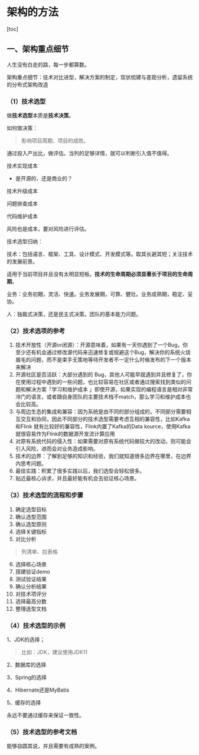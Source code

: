 # 架构的方法

[toc]

## 一、架构重点细节

人生没有白走的路，每一步都算数。

架构重点细节：技术对比进型，解决方案的制定，现状梳建与差距分析，遗留系统的分布式架构改造

### （1）技术选型

做**技术选型**本质是**技术决策**。

如何做决策：

> 影响项目周期、项目的成败。

通过投入产出比，做评估。当列的足够详情，就可以判断引入值不值得。

技术实现成本

- 是开源的，还是商业的？

技术升级成本

问题排查成本

代码维护成本

风险也是成本，要对风险进行评估。

技术选型归纳：

技术：包括语言、框架、工具、设计模式、开发模式等。取其长避其短；关注技术的发展前景。

适用于当前项目并且没有太明显短板。**技术的生命周期必须显著长于项目的生命周期**。

业务：业务初期，灵活、快速。业务发展期，可靠、健壮。业务成熟期，稳定、妥协。

人：独裁式决策，还是民主式决策。团队的基本能力问题。

### （2）技术选项的参考

1. ﻿﻿技术开放性（开源or闭源）：开源意味着，如果有一天你遇到了一个Bug，你至少还有机会通过修改源代码来迅速修复或规避这个Bug，解决你的系统火烧眉毛的问题，而不是束手无策地等待开发者不一定什么时候发布的下一个版本来解决
2. ﻿﻿开源社区是否活跃：大部分遇到的 Bug，其他人可能早就遇到并且修复了，你在使用过程中遇到的一些问题，也比较容易在社区或者通过搜索找到类似的问题和解决方案「学习和维护成本 」即使开源，如果实现的编程语言是相对非常冷门的语言，或者跟自身团队的主要技术栈不match，那么学习和维护成本也会比较高。
3. ﻿﻿与周边生态的集成和兼容：因为系统是由不同的部分组成的，不同部分需要相互交互和协同，因此不同部分的技术选型需要考虑互相的兼容性，比如Kafka和Flink 就有比较好的兼容性，Flink内置了Kafka的Data kource，使用Kafka就很容易作为Flink的数据源开发流计算应用
4. 对原有系统代码的侵入性：如果需要对原有系统代码做较大的改动，则可能会引入风险，进而会对业务造成影响。
5. ﻿﻿技术的边界：了解到足够的知识和经验，我们就知道很多边界在哪里，在边界内思考问题。
6. ﻿﻿最佳实践：积累了很多实践以后，我们选型会轻松很多。
7. ﻿﻿贴近最核心诉求，并且最好能有机会去验证核心场景。

### （3）技术选型的流程和步骤

1. 确定选型目标
2. 确认选型范围
3. 确认选型原则
4. 选择关键指标
5. 对比分析

> 列清单、拉表格

6. 选择核心场景
7. 搭建验证demo
8. 测试验证结果
9. 确认分析结果
10. 对技术项评分
11. 选择最高分数
12. 整理迭型文档

### （4）技术选型的示例

1、JDK的选择；

> 比如：JDK，建议使用JDK11

2、数据库的选择

3、Spring的选择

4、Hibernate还是MyBatis

5、缓存的选择

永远不要通过缓存来保证一致性。

### （5）技术选型的参考文档

能够自圆其说，并且需要有成熟的案例。





